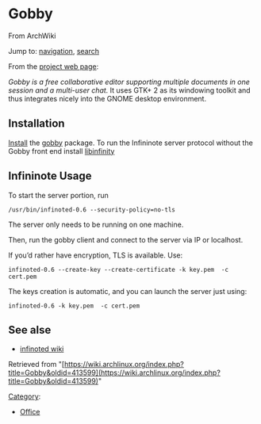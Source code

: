 # Gobby

From ArchWiki

Jump to: [navigation](#column-one), [search](#searchInput)

From the [project web page](http://gobby.0x539.de/trac/wiki):

_Gobby is a free collaborative editor supporting multiple documents in one session and a multi-user chat._ It uses GTK+ 2 as its windowing toolkit and thus integrates nicely into the GNOME desktop environment.

## Installation

[Install](/index.php/Install "Install") the [gobby](https://www.archlinux.org/packages/?name=gobby) package. To run the Infininote server protocol without the Gobby front end install [libinfinity](https://www.archlinux.org/packages/?name=libinfinity)

## Infininote Usage

To start the server portion, run

```
/usr/bin/infinoted-0.6 --security-policy=no-tls

```

The server only needs to be running on one machine.

Then, run the gobby client and connect to the server via IP or localhost.

If you’d rather have encryption, TLS is available. Use:

```
infinoted-0.6 --create-key --create-certificate -k key.pem  -c cert.pem

```

The keys creation is automatic, and you can launch the server just using:

```
infinoted-0.6 -k key.pem  -c cert.pem

```

## See alse

*   [infinoted wiki](http://gobby.0x539.de/trac/wiki/Infinote/Infinoted)

Retrieved from "[https://wiki.archlinux.org/index.php?title=Gobby&oldid=413599](https://wiki.archlinux.org/index.php?title=Gobby&oldid=413599)"

[Category](/index.php/Special:Categories "Special:Categories"):

*   [Office](/index.php/Category:Office "Category:Office")